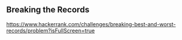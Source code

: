 ## Breaking the Records

https://www.hackerrank.com/challenges/breaking-best-and-worst-records/problem?isFullScreen=true
